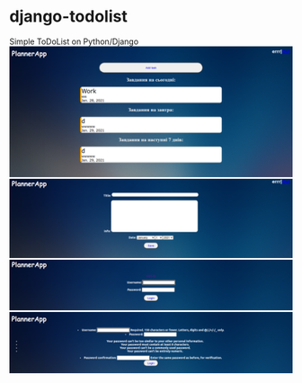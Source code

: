 # django-todolist
Simple ToDoList on Python/Django
![alt text](%D0%97%D0%BD%D1%96%D0%BC%D0%BE%D0%BA%20%D0%B5%D0%BA%D1%80%D0%B0%D0%BD%D1%83%20%D0%B7%202021-01-28%2012-51-13.png)
![alt text](%D0%97%D0%BD%D1%96%D0%BC%D0%BE%D0%BA%20%D0%B5%D0%BA%D1%80%D0%B0%D0%BD%D1%83%20%D0%B7%202021-01-28%2012-51-18.png)
![alt text](%D0%97%D0%BD%D1%96%D0%BC%D0%BE%D0%BA%20%D0%B5%D0%BA%D1%80%D0%B0%D0%BD%D1%83%20%D0%B7%202021-01-28%2012-51-23.png)
![alt text](%D0%97%D0%BD%D1%96%D0%BC%D0%BE%D0%BA%20%D0%B5%D0%BA%D1%80%D0%B0%D0%BD%D1%83%20%D0%B7%202021-01-28%2012-56-09.png)
